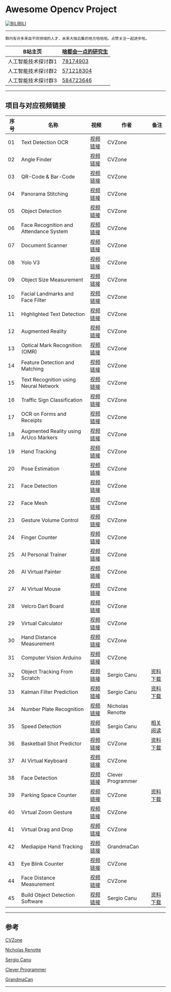 Awesome Opencv Project
===========================

[![BILIBILI](https://github.com/Fafa-DL/Opencv-project/blob/main/26%20AI%20Virtual%20Painter/Mine.png)](https://space.bilibili.com/46880349)

****

```
群内有许多来自不同领域的人才，未来大咖云集的地方哈哈哈。点赞关注一起进步啦。
```
	
|B站主页|[啥都会一点的研究生](https://space.bilibili.com/46880349)|
|---|---|
|人工智能技术探讨群1|[78174903](https://jq.qq.com/?_wv=1027&k=lY5KVICA)|
|人工智能技术探讨群2|[571218304](https://jq.qq.com/?_wv=1027&k=ZCDCT3xV)|
|人工智能技术探讨群3|[584723646](https://jq.qq.com/?_wv=1027&k=bakez5Yz)|

****


## 项目与对应视频链接

|序号|名称|视频|作者|备注|
|---|---|---|---|---|
|01|Text Detection OCR|[视频链接](https://www.bilibili.com/video/BV18B4y1c7r4)|CVZone| |
|02|Angle Finder|[视频链接](https://www.bilibili.com/video/BV18B4y1c7r4?p=2)|CVZone| |
|03|QR-Code & Bar-Code|[视频链接](https://www.bilibili.com/video/BV18B4y1c7r4?p=5)|CVZone| |
|04|Panorama Stitching|[视频链接](https://www.bilibili.com/video/BV18B4y1c7r4?p=6)|CVZone| |
|05|Object Detection|[视频链接](https://www.bilibili.com/video/BV18B4y1c7r4?p=7)|CVZone| |
|06|Face Recognition and Attendance System|[视频链接](https://www.bilibili.com/video/BV18B4y1c7r4?p=9)|CVZone| |
|07|Document Scanner|[视频链接](https://www.bilibili.com/video/BV18B4y1c7r4?p=10)|CVZone| |
|08|Yolo V3|[视频链接](https://www.bilibili.com/video/BV18B4y1c7r4?p=11)|CVZone| |
|09|Object Size Measurement|[视频链接](https://www.bilibili.com/video/BV18B4y1c7r4?p=15)|CVZone| |
|10|Facial Landmarks and Face Filter|[视频链接](https://www.bilibili.com/video/BV18B4y1c7r4?p=16)|CVZone| |
|11|Highlighted Text Detection|[视频链接](https://www.bilibili.com/video/BV18B4y1c7r4?p=17)|CVZone| |
|12|Augmented Reality|[视频链接](https://www.bilibili.com/video/BV18B4y1c7r4?p=18)|CVZone| |
|13|Optical Mark Recognition (OMR)|[视频链接](https://www.bilibili.com/video/BV18B4y1c7r4?p=21)|CVZone| |
|14|Feature Detection and Matching|[视频链接](https://www.bilibili.com/video/BV18B4y1c7r4?p=22)|CVZone| |
|15|Text Recognition using Neural Network|[视频链接](https://www.bilibili.com/video/BV18B4y1c7r4?p=23)|CVZone| |
|16|Traffic Sign Classification|[视频链接](https://www.bilibili.com/video/BV18B4y1c7r4?p=24)|CVZone| |
|17|OCR on Forms and Receipts|[视频链接](https://www.bilibili.com/video/BV18B4y1c7r4?p=25)|CVZone| |
|18|Augmented Reality using ArUco Markers|[视频链接](https://www.bilibili.com/video/BV18B4y1c7r4?p=27)|CVZone| |
|19|Hand Tracking|[视频链接](https://www.bilibili.com/video/BV1qh411Y7ty?p=2)|CVZone| |
|20|Pose Estimation|[视频链接](https://www.bilibili.com/video/BV1qh411Y7ty?p=3)|CVZone| |
|21|Face Detection|[视频链接](https://www.bilibili.com/video/BV1qh411Y7ty?p=4)|CVZone| |
|22|Face Mesh|[视频链接](https://www.bilibili.com/video/BV1qh411Y7ty?p=5)|CVZone| |
|23|Gesture Volume Control|[视频链接](https://www.bilibili.com/video/BV1qh411Y7ty?p=6)|CVZone| |
|24|Finger Counter|[视频链接](https://www.bilibili.com/video/BV1qh411Y7ty?p=7)|CVZone| |
|25|AI Personal Trainer|[视频链接](https://www.bilibili.com/video/BV1qh411Y7ty?p=8)|CVZone| |
|26|AI Virtual Painter|[视频链接](https://www.bilibili.com/video/BV1qh411Y7ty?p=9)|CVZone| |
|27|AI Virtual Mouse|[视频链接](https://www.bilibili.com/video/BV1qh411Y7ty?p=10)|CVZone| |
|28|Velcro Dart Board|[视频链接](https://www.bilibili.com/video/BV1qh411Y7ty?p=11)|CVZone| |
|29|Virtual Calculator|[视频链接](https://www.bilibili.com/video/BV1qh411Y7ty?p=12)|CVZone| |
|30|Hand Distance Measurement|[视频链接](https://www.bilibili.com/video/BV1qh411Y7ty?p=13)|CVZone| |
|31|Computer Vision Arduino|[视频链接](https://www.bilibili.com/video/BV1qL411j74K/)|CVZone| |
|32|Object Tracking From Scratch|[视频链接](https://www.bilibili.com/video/BV1kL4y1J74g)|Sergio Canu|[资料下载](https://pysource.com/wp-content/uploads/2021/10/Object-tracking-from-scratch-source_code.zip)|
|33|Kalman Filter Prediction|[视频链接](https://www.bilibili.com/video/BV1dQ4y1m7ZC/)|Sergio Canu|[资料下载](https://pysource.com/wp-content/uploads/2021/10/Pysource-Kalman-filter.zip)|
|34|Number Plate Recognition|[视频链接](https://www.bilibili.com/video/BV1xS4y1M713/)|Nicholas Renotte| |
|35|Speed Detection|[视频链接](https://www.bilibili.com/video/BV1YD4y1c7qc/)|Sergio Canu|[相关阅读](https://pysource.com/2021/10/26/speed-detection-from-cctv-with-opencv-and-deep-learning/)|
|36|Basketball Shot Predictor|[视频链接](https://www.bilibili.com/video/BV1qh411Y7ty?p=14)|CVZone|[资料下载](https://usercontent.one/wp/www.computervision.zone/wp-content/uploads/2021/12/Files.zip?media=1632743877)|
|37|AI Virtual Keyboard|[视频链接](https://www.bilibili.com/video/BV1qh411Y7ty?p=15)|CVZone| |
|38|Face Detection|[视频链接](https://www.bilibili.com/video/BV1mL41157Cn/)|Clever Programmer| |
|39|Parking Space Counter|[视频链接](https://www.bilibili.com/video/BV1qh411Y7ty?p=16)|CVZone|[资料下载](https://usercontent.one/wp/www.computervision.zone/wp-content/uploads/2021/12/CarParkProject.zip?media=1632743877)|
|40|Virtual Zoom Gesture|[视频链接](https://www.bilibili.com/video/BV1qh411Y7ty?p=17)|CVZone| |
|41|Virtual Drag and Drop|[视频链接](https://www.bilibili.com/video/BV1qh411Y7ty?p=18)|CVZone| |
|42|Mediapipe Hand Tracking|[视频链接](https://www.bilibili.com/video/BV1yb4y1Y78o/)|GrandmaCan| |
|43|Eye Blink Counter|[视频链接](https://www.bilibili.com/video/BV1qh411Y7ty?p=19)|CVZone| |
|44|Face Distance Measurement|[视频链接](https://www.bilibili.com/video/BV1qh411Y7ty?p=20)|CVZone| |
|45|Build Object Detection Software|[视频链接](https://www.bilibili.com/video/BV1Cu41127sT/)|Sergio Canu|[资料下载](https://pysource.com/wp-content/uploads/2022/01/object_detection_crash_course.zip)|
--------------------

## 参考

[CVZone](https://computervision.zone/)

[Nicholas Renotte](https://www.youtube.com/c/NicholasRenotte)

[Sergio Canu](https://pysource.com/)

[Clever Programmer](https://www.youtube.com/c/CleverProgrammer/featured)

[GrandmaCan](https://www.youtube.com/channel/UCrZOiJyMbXpZ8T5snCIJaLA)

--------------------